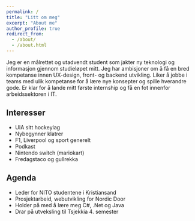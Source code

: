```yaml
---
permalink: /
title: "Litt om meg"
excerpt: "About me"
author_profile: true
redirect_from: 
  - /about/
  - /about.html
---
```


Jeg er en målrettet og utadvendt student som jakter ny teknologi og informasjon gjennom studieløpet mitt. Jeg har ambisjoner om å få en bred kompetanse innen UX-design, front- og backend utvikling. Liker å jobbe i teams med ulik kompetanse for å lære nye konsepter og spille hverandre gode. Er klar for å lande mitt første internship og få en fot innenfor arbeidssektoren i IT. 





Interesser
------
- UIA sitt hockeylag
- Nybegynner klatrer
- F1, Liverpool og sport generelt 
- Podkast
- Nintendo switch (mariokart)
- Fredagstaco og gullrekka 


Agenda 
------
- Leder for NITO studentene i Kristiansand
- Prosjektarbeid, webutvikling for Nordic Door
- Holder på med å lære meg C#, .Net og Java 
- Drar på utveksling til Tsjekkia 4. semester



 
